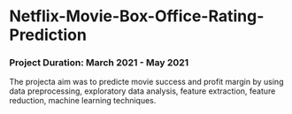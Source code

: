 # Netflix-Movie-Box-Office-Rating-Prediction
### Project Duration: March 2021 - May 2021
The projecta aim was to predicte movie success and profit margin by using data preprocessing, exploratory data analysis, feature extraction, feature reduction, machine learning techniques.
